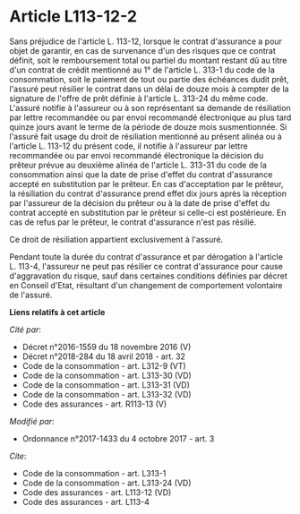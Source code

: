 # Article L113-12-2

Sans préjudice de l'article L. 113-12, lorsque le contrat d'assurance a pour objet de garantir, en cas de survenance d'un des
risques que ce contrat définit, soit le remboursement total ou partiel du montant restant dû au titre d'un contrat de crédit
mentionné au 1° de l'article L. 313-1 du code de la consommation, soit le paiement de tout ou partie des échéances dudit
prêt, l'assuré peut résilier le contrat dans un délai de douze mois à compter de la signature de l'offre de prêt définie à
l'article L. 313-24 du même code. L'assuré notifie à l'assureur ou à son représentant sa demande de résiliation par lettre
recommandée ou par envoi recommandé électronique au plus tard quinze jours avant le terme de la période de douze mois
susmentionnée. Si l'assuré fait usage du droit de résiliation mentionné au présent alinéa ou à l'article L. 113-12 du présent
code, il notifie à l'assureur par lettre recommandée ou par envoi recommandé électronique la décision du prêteur prévue au
deuxième alinéa de l'article L. 313-31 du code de la consommation ainsi que la date de prise d'effet du contrat d'assurance
accepté en substitution par le prêteur. En cas d'acceptation par le prêteur, la résiliation du contrat d'assurance prend
effet dix jours après la réception par l'assureur de la décision du prêteur ou à la date de prise d'effet du contrat accepté
en substitution par le prêteur si celle-ci est postérieure. En cas de refus par le prêteur, le contrat d'assurance n'est pas
résilié.

Ce droit de résiliation appartient exclusivement à l'assuré.

Pendant toute la durée du contrat d'assurance et par dérogation à l'article L. 113-4, l'assureur ne peut pas résilier ce
contrat d'assurance pour cause d'aggravation du risque, sauf dans certaines conditions définies par décret en Conseil d'Etat,
résultant d'un changement de comportement volontaire de l'assuré.

**Liens relatifs à cet article**

_Cité par_:

  - Décret n°2016-1559 du 18 novembre 2016 (V)
  - Décret n°2018-284 du 18 avril 2018 - art. 32
  - Code de la consommation - art. L312-9 (VT)
  - Code de la consommation - art. L313-30 (VD)
  - Code de la consommation - art. L313-31 (VD)
  - Code de la consommation - art. L313-32 (VD)
  - Code des assurances - art. R113-13 (V)

_Modifié par_:

  - Ordonnance n°2017-1433 du 4 octobre 2017 - art. 3

_Cite_:

  - Code de la consommation - art. L313-1
  - Code de la consommation - art. L313-24 (VD)
  - Code des assurances - art. L113-12 (VD)
  - Code des assurances - art. L113-4
